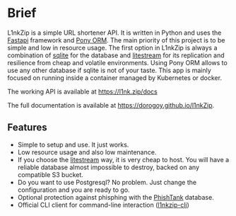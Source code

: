 # Brief

L1nkZip is a simple URL shortener API. It is written in Python and uses the [Fastapi](https://fastapi.tiangolo.com/) framework and [Pony ORM](https://ponyorm.org/). The main priority of this project is to be simple and low in resource usage. The first option in L1nkZip is always a combination of [sqlite](https://www.sqlite.org) for the database and [litestream](https://litestream.io) for its replication and resilience from cheap and volatile environments. Using Pony ORM allows to use any other database if sqlite is not of your taste. This app is mainly focused on running inside a container managed by Kubernetes or docker.

The working API is available at https://l1nk.zip/docs

The full documentation is available at https://dorogoy.github.io/l1nkZip.

## Features

* Simple to setup and use. It just works.
* Low resource usage and also low maintenance.
* If you choose the [litestream](https://litestream.io) way, it is very cheap to host. You will have a reliable database almost impossible to destroy, backed on any compatible S3 bucket.
* Do you want to use Postgresql? No problem. Just change the configuration and you are ready to go.
* Optional protection against phisphing with the [PhishTank](https://phishtank.org) database.
* Official CLI client for command-line interaction ([l1nkzip-cli](https://github.com/dorogoy/l1nkzip-cli))
